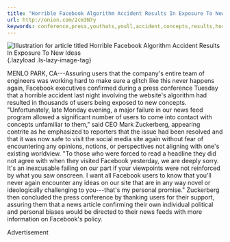 ```yaml
---
title: "Horrible Facebook Algorithm Accident Results In Exposure To New Ideas"
url: http://onion.com/2cm3N7y
keywords: conference,press,youthats,youll,accident,concepts,results,horrible,users,algorithm,facebook,personal,zuckerberg,ideas,exposure,site
---
```

![Illustration for article titled Horrible Facebook Algorithm Accident Results In Exposure To New Ideas](https://i.kinja-img.com/gawker-media/image/upload/s--t1N-J_Qw--/c_scale,f_auto,fl_progressive,q_80,w_800/jyqhsfcf34lmw7j1jhqd.jpg){.lazyload .ls-lazy-image-tag}

MENLO PARK, CA---Assuring users that the company's entire team of engineers was working hard to make sure a glitch like this never happens again, Facebook executives confirmed during a press conference Tuesday that a horrible accident last night involving the website's algorithm had resulted in thousands of users being exposed to new concepts. "Unfortunately, late Monday evening, a major failure in our news feed program allowed a significant number of users to come into contact with concepts unfamiliar to them," said CEO Mark Zuckerberg, appearing contrite as he emphasized to reporters that the issue had been resolved and that it was now safe to visit the social media site again without fear of encountering any opinions, notions, or perspectives not aligning with one's existing worldview. "To those who were forced to read a headline they did not agree with when they visited Facebook yesterday, we are deeply sorry. It's an inexcusable failing on our part if your viewpoints were not reinforced by what you saw onscreen. I want all Facebook users to know that you'll never again encounter any ideas on our site that are in any way novel or ideologically challenging to you---that's my personal promise." Zuckerberg then concluded the press conference by thanking users for their support, assuring them that a news article confirming their own individual political and personal biases would be directed to their news feeds with more information on Facebook's policy.

Advertisement
